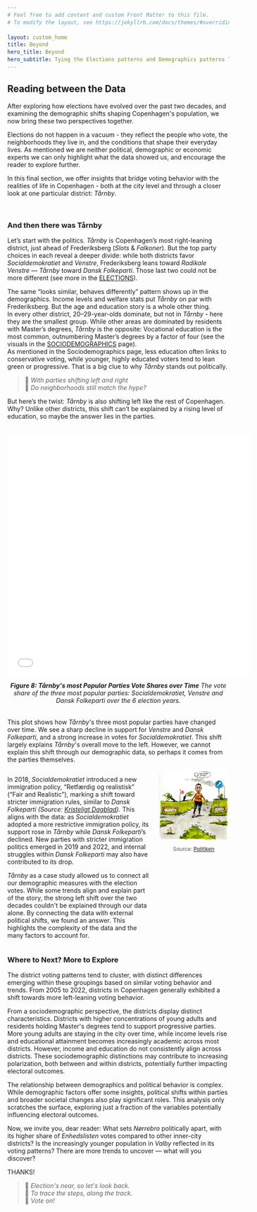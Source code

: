 ```yaml
---
# Feel free to add content and custom Front Matter to this file.
# To modify the layout, see https://jekyllrb.com/docs/themes/#overriding-theme-defaults

layout: custom_home
title: Beyond
hero_title: Beyond
hero_subtitle: Tying the Elections patterns and Demographics patterns Together
---
```


## <a id="beyond"></a>Reading between the Data

After exploring how elections have evolved over the past two decades, and examining the demographic shifts shaping Copenhagen's population, we now bring these two perspectives together.

Elections do not happen in a vacuum - they reflect the people who vote, the neighborhoods they live in, and the conditions that shape their everyday lives. As mentioned we are neither political, demographic or economic experts we can only highlight what the data showed us, and encourage the reader to explore further.

In this final section, we offer insights that bridge voting behavior with the realities of life in Copenhagen - both at the city level and through a closer look at one particular district: *Tårnby*.

<br>

### And then there was Tårnby 
Let’s start with the politics. *Tårnby* is Copenhagen’s most right-leaning district, just ahead of Frederiksberg (*Slots* & *Falkoner*). But the top party choices in each reveal a deeper divide: while both districts favor *Socialdemokratiet* and *Venstre*, Frederiksberg leans toward *Radikale Venstre* — *Tårnby* toward *Dansk Folkeparti*. Those last two could not be more different (see more in the [ELECTIONS](../elections#elections)).

The same “looks similar, behaves differently” pattern shows up in the demographics. Income levels and welfare stats put *Tårnby* on par with Frederiksberg. But the age and education story is a whole other thing.  
In every other district, 20–29-year-olds dominate, but not in *Tårnby* - here they are the smallest group. While other areas are dominated by residents with Master’s degrees, *Tårnby* is the opposite: Vocational education is the most common, outnumbering Master’s degrees by a factor of four (see the visuals in the [SOCIODEMOGRAPHICS](../demographics#Sociodemographics) page).  
As mentioned in the Sociodemographics page, less education often links to conservative voting, while younger, highly educated voters tend to lean green or progressive. That is a big clue to why *Tårnby* stands out politically.

> 🎵 *With parties shifting left and right*  
> 🎵 *Do neighborhoods still match the hype?*  

But here’s the twist: *Tårnby* is also shifting left like the rest of Copenhagen. Why?
Unlike other districts, this shift can’t be explained by a rising level of education, so maybe the answer lies in the parties.

<figure style="text-align: center; margin: 2rem auto; max-width: 900px;">
        <iframe src="assets/taarnby_votes.html" 
                title="Line plot of Tårnby's most Popular Parties Vote Shares over Time"
                style="display: block; margin: auto; border: none; width: 110%; max-width: 920px;" 
                height="550">
        </iframe>
        <figcaption style="margin-top: 0.75rem; font-style: italic;">
        <strong>Figure 8: <em>Tårnby</em>'s most Popular Parties Vote Shares over Time</strong> The vote share of the three most popular parties: <em>Socialdemokratiet</em>, <em>Venstre</em> and <em>Dansk Folkeparti</em> over the 6 election years.
        </figcaption>
</figure>


This plot shows how *Tårnby*'s three most popular parties have changed over time. We see a sharp decline in support for *Venstre* and *Dansk Folkeparti*, and a strong increase in votes for *Socialdemokratiet*. This shift largely explains *Tårnby*'s overall move to the left. However, we cannot explain this shift through our demographic data, so perhaps it comes from the parties themselves.


<div style="display: flex; align-items: flex-start; gap: 20px; margin-top: 1em;">
  <!-- Text section -->
  <div style="flex: 2;">
    <p>
        In 2018, <em>Socialdemokratiet</em> introduced a new immigration policy, “Retfærdig og realistisk” (“Fair and Realistic”), marking a shift toward stricter immigration rules, similar to <em>Dansk Folkeparti</em>
        <span style="font-style: italic;">(Source: 
          <a href="https://www.kristeligt-dagblad.dk/danmark/hvorfor-skiftede-s-udlaendingepolitik" target="_blank" rel="noopener noreferrer">Kristeligt Dagblad</a>).
        </span>
        This aligns with the data: as <em>Socialdemokratiet</em> adopted a more restrictive immigration policy, its support rose in <em>Tårnby</em> while <em>Dansk Folkeparti</em>’s declined. New parties with stricter immigration politics emerged in 2019 and 2022, and internal struggles within <em>Dansk Folkeparti</em> may also have contributed to its drop. 
    </p>
    <p>
        <em>Tårnby</em> as a case study allowed us to connect all our demographic measures with the election votes. While some trends align and explain part of the story, the strong left shift over the two decades couldn't be explained through our data alone. By connecting the data with external political shifts, we found an answer. This highlights the complexity of the data and the many factors to account for.
    </p>
  </div>

  <!-- Image section -->
  <div style="flex: 1; max-width: 500px;">
    <img src="assets/mette_skillevej.png" 
         alt="ny retning" 
         style="width: 100%; height: auto; border-radius: 5px;" />
    <p style="font-size: 0.85em; color: #555; text-align: center; margin-top: 0.5em;">
      Source: 
      <a href="https://politiken.dk/debat/klummer/art7412625/Listen-over-store-beslutninger-Folketinget-skal-tage-i-den-kommende-samling-er-lang-som-en-vinge-p%C3%A5-en-havvindm%C3%B8lle-p%C3%A5-Hornsrev" 
         target="_blank" 
         rel="noopener noreferrer">
         Politiken
      </a>
    </p>
  </div>

</div>




### Where to Next? More to Explore

The district voting patterns tend to cluster, with distinct differences emerging within these groupings based on similar voting behavior and trends. From 2005 to 2022, districts in Copenhagen generally exhibited a shift towards more left-leaning voting behavior.

From a sociodemographic perspective, the districts display distinct characteristics. Districts with higher concentrations of young adults and residents holding Master's degrees tend to support progressive parties. More young adults are staying in the city over time, while income levels rise and educational attainment becomes increasingly academic across most districts. However, income and education do not consistently align across districts. These sociodemographic distinctions may contribute to increasing polarization, both between and within districts, potentially further impacting electoral outcomes.

The relationship between demographics and political behavior is complex. While demographic factors offer some insights, political shifts within parties and broader societal changes also play significant roles. This analysis only scratches the surface, exploring just a fraction of the variables potentially influencing electoral outcomes.

Now, we invite you, dear reader: What sets *Nørrebro* politically apart, with its higher share of *Enhedslisten* votes compared to other inner-city districts? Is the increasingly younger population in *Valby* reflected in its voting patterns? There are more trends to uncover — what will you discover?

THANKS!

>🎵 *Election's near, so let's look back.*  
>🎵 *To trace the steps, along the track.*\
>🎵 *Vote on!* 
